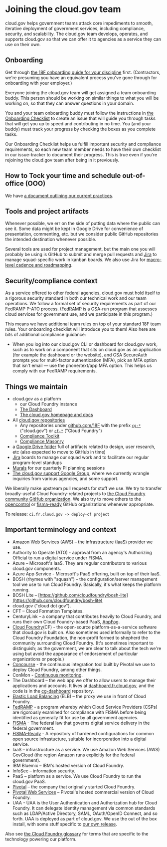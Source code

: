 # Joining the cloud.gov team

cloud.gov helps government teams attack core impediments to smooth, iterative deployment of government services, including compliance, security, and scalability. The cloud.gov team develops, operates, and supports cloud.gov so that we can offer it to agencies as a service they can use on their own.

## Onboarding

Get through [the 18F onboarding guide for your discipline](https://handbook.18f.gov/#teams) first. (Contractors, we're presuming you have an equivalent process you've gone through for onboarding with your employer.)

Everyone joining the cloud.gov team will get assigned a team onboarding buddy. This person should be working on similar things to what you will be working on, so that they can answer questions in your domain.

You and your team onboarding buddy must follow the instructions in [the Onboarding Checklist](https://github.com/18F/cg-product/blob/master/OnboardingChecklist.md) to create an issue that will guide you through tasks that will get you up to speed and contributing in no time. You (and your buddy) must track your progress by checking the boxes as you complete tasks.

Our Onboarding Checklist helps us fulfill important security and compliance requirements, so each new team member needs to have their own checklist in our issue-tracker to document their progress. This is true even if you're rejoining the cloud.gov team after being in it previously.

## How to Tock your time and schedule out-of-office (OOO)

We have [a document outlining our current practices](https://docs.google.com/document/d/16wGnM2vD9y5nrD3Jhufjc-G1r1cs3lkX2Ny-opYk9do/edit#).

## Tools and project artifacts

Whenever possible, we err on the side of putting data where the public can see it. Some data might be kept in Google Drive for convenience of presentation, commenting, etc. but we consider public GitHub repositories the intended destination whenever possible.

Several tools are used for project management, but the main one you will probably be using is GitHub to submit and merge pull requests and [Jira](https://cm-jira.usa.gov/secure/RapidBoard.jspa?projectKey=CG&rapidView=1929) to manage squad-specific work in kanban boards. We also use Jira for [macro-level cadence and roadmapping](https://cm-jira.usa.gov/secure/PortfolioPlanView.jspa?id=138&sid=138#backlog).

## Security/compliance context

As a service offered to other federal agencies, cloud.gov must hold itself to a rigorous security standard in both our technical work and our team operations. We follow a formal set of security requirements as part of our FedRAMP P-ATO process. ([FedRAMP](https://www.fedramp.gov/) is a GSA-run program that assesses cloud services for government use, and we participate in this program.)

This means we have additional team rules on top of your standard 18F team rules. Your onboarding checklist will introduce you to them! Also here are bits of additional compliance guidance:

* When you log into our cloud.gov CLI or dashboard for cloud.gov work, such as to work on a component that sits on cloud.gov as an application (for example the dashboard or the website), and GSA SecureAuth prompts you for multi-factor authentication (MFA), pick an MFA option that isn't email — use the phone/text/app MFA option. This helps us comply with our FedRAMP requirements.

## Things we maintain

- cloud.gov as a platform
  - our Cloud Foundry instance
  - [The Dashboard](https://dashboard.fr.cloud.gov)
  - [The cloud.gov homepage and docs](https://cloud.gov/)
- All [cloud.gov repositories](https://cloud.gov/docs/ops/repos/)
  - Any repositories under [github.com/18F](https://github.com/18F/) with the prefix [`cg-*`](https://github.com/18f?utf8=%E2%9C%93&query=cg-) ("cloud.gov") or [`cf-*`](https://github.com/18f?utf8=%E2%9C%93&query=cf-) ("Cloud Foundry")
  - [Compliance Toolkit](https://github.com/18F/compliance-toolkit/)
  - [Compliance Masonry](https://github.com/opencontrol/compliance-masonry)
- a [Google Drive folder](https://drive.google.com/a/gsa.gov/folderview?id=0Bx6EvBXVDWwheUtVckVnOE1pRzA&usp=sharing) full of artifacts related to design, user research, etc (also expected to move to GitHub in time)
- [Jira](https://cm-jira.usa.gov/secure/RapidBoard.jspa?projectKey=CG&rapidView=1929) boards to manage our squad work and to facilitate our regular program-level standups
- [Murals](http://mur.al/bklqnALZ) for our quarterly PI planning sessions
- [The cloud.gov support Google Group](https://groups.google.com/a/gsa.gov/forum/?hl=en#!forum/cloud-gov-support), where we currently wrangle inquiries from various agencies, and some support.

We liberally make upstream pull requests for stuff we use. We try to transfer broadly-useful Cloud Foundry-related projects to [the Cloud Foundry community GitHub organization](https://github.com/cloudfoundry-community/). We also try to move others to the [opencontrol](https://github.com/opencontrol) or [fisma-ready](https://github.com/fisma-ready) GitHub organizations whenever appropriate.

To release: `ci.fr.cloud.gov -> deploy-cf project`

## Important terminology and context

- Amazon Web Services (AWS) – the infrastructure (IaaS) provider we use.
- Authority to Operate (ATO) - approval from an agency's Authorizing Official to run a digital service under FISMA.
- Azure – Microsoft's IaaS. They are regular contributors to various cloud.gov components.
- Azure App Service - Microsoft's PaaS offering, built on top of their IaaS.
- BOSH (rhymes with "squash") – the configuration/server management tool we use to run Cloud Foundry. Basically, it's what keeps the platform running.
- BOSH Lite – [https://github.com/cloudfoundry/bosh-lite](https://github.com/cloudfoundry/bosh-lite)
- cloud.gov ("cloud dot gov").
- CFT – Cloud Formation Templates.
- CenturyLink – a company that contributes heavily to Cloud Foundry, and runs their own Cloud Foundry-based PaaS, [AppFog](https://www.ctl.io/appfog/).
- [Cloud Foundry](https://www.cloudfoundry.org/)(CF) - the open-source platform-as-a-service software that cloud.gov is built on. Also sometimes used informally to refer to the Cloud Foundry Foundation, the non-profit formed to shepherd the community surrounding Cloud Foundry. (It's sometimes important to distinguish; as the government, we are clear to talk about the tech we're using but avoid the appearance of endorsement of particular organizations or people.)
- [Concourse](https://concourse.ci) - the continuous integration tool built by Pivotal we use to deploy Cloud Foundry, among other things.
- ConMon - [Continuous monitoring](https://cloud.gov/docs/ops/continuous-monitoring/). 
- The Dashboard – the web app we offer to allow users to manage their applications and accounts. It lives at [dashboard.fr.cloud.gov](https://dashboard.fr.cloud.gov/), and the code is in the [cg-dashboard](https://github.com/18F/cg-dashboard) repository.
- [Elastic Load Balancing](https://aws.amazon.com/elasticloadbalancing/) (ELB) – the proxy we use in front of Cloud Foundry.
- [FedRAMP](https://www.fedramp.gov/) - a program whereby which Cloud Service Providers (CSPs) are rigorously examined for compliance with FISMA before being identified as generally fit for use by all government agencies.
- [FISMA](https://en.wikipedia.org/wiki/Federal_Information_Security_Management_Act_of_2002) - The federal law that governs digital service delivery in the federal government.
- [FISMA-Ready](https://github.com/fisma-ready) - A repository of hardened configurations for common open source infrastucture, suitable for incorporation into a digital service.
- IaaS – infrastructure as a service. We use Amazon Web Services (AWS) GovCloud (the region Amazon runs explicitly for the federal government).
- IBM Bluemix – IBM's hosted version of Cloud Foundry.
- InfoSec – information security.
- PaaS – platform as a service. We use Cloud Foundry to run the cloud.gov PaaS.
- [Pivotal](https://pivotal.io/) – the company that originally started Cloud Foundry.
- [Pivotal Web Services](https://run.pivotal.io/) – Pivotal's hosted commercial version of Cloud Foundry.
- UAA - UAA is the User Authentication and Authorization hub for Cloud Foundry. It can delegate identity management via common standards such as LDAP/Active Directory, SAML, OAuth/OpenID Connect, and so forth. UAA is deployed as part of cloud.gov. We use the out of the box install, with some stuff specific to [our own release](https://github.com/18F/cg-cf-release/tree/master/src).

Also see [the Cloud Foundry glossary](http://docs.cloudfoundry.org/concepts/glossary.html) for  terms that are specific to the technology powering our platform.
